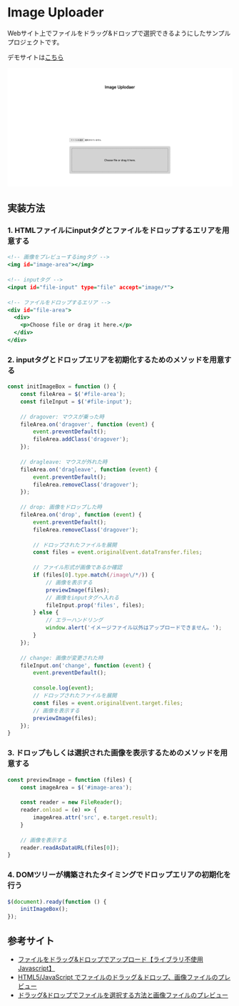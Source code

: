 # Image Uploader

Webサイト上でファイルをドラッグ&ドロップで選択できるようにしたサンプルプロジェクトです。

デモサイトは[こちら](https://image-uploader-sample.netlify.app/)

![screencapture.png](/img/screencapture.png)

## 実装方法

### 1. HTMLファイルにinputタグとファイルをドロップするエリアを用意する

```html:index.html
<!-- 画像をプレビューするimgタグ -->
<img id="image-area"></img>

<!-- inputタグ -->
<input id="file-input" type="file" accept="image/*">

<!-- ファイルをドロップするエリア -->
<div id="file-area">
  <div>
    <p>Choose file or drag it here.</p>
  </div>
</div>
```

### 2. inputタグとドロップエリアを初期化するためのメソッドを用意する

```JavaScript:main.js
const initImageBox = function () {
    const fileArea = $('#file-area');
    const fileInput = $('#file-input');

    // dragover: マウスが乗った時
    fileArea.on('dragover', function (event) {
        event.preventDefault();
        fileArea.addClass('dragover');
    });

    // dragleave: マウスが外れた時
    fileArea.on('dragleave', function (event) {
        event.preventDefault();
        fileArea.removeClass('dragover');
    });

    // drop: 画像をドロップした時
    fileArea.on('drop', function (event) {
        event.preventDefault();
        fileArea.removeClass('dragover');

        // ドロップされたファイルを展開
        const files = event.originalEvent.dataTransfer.files;

        // ファイル形式が画像であるか確認
        if (files[0].type.match(/image\/*/)) {
            // 画像を表示する
            previewImage(files);
            // 画像をinputタグへ入れる
            fileInput.prop('files', files);
        } else {
            // エラーハンドリング
            window.alert('イメージファイル以外はアップロードできません。');
        }
    });

    // change: 画像が変更された時
    fileInput.on('change', function (event) {
        event.preventDefault();

        console.log(event);
        // ドロップされたファイルを展開
        const files = event.originalEvent.target.files;
        // 画像を表示する
        previewImage(files);
    });
}
```

### 3. ドロップもしくは選択された画像を表示するためのメソッドを用意する

```JavaScript:main.js
const previewImage = function (files) {
    const imageArea = $('#image-area');

    const reader = new FileReader();
    reader.onload = (e) => {
        imageArea.attr('src', e.target.result);
    }

    // 画像を表示する
    reader.readAsDataURL(files[0]);
}
```

### 4. DOMツリーが構築されたタイミングでドロップエリアの初期化を行う

```JavaScript:main.js
$(document).ready(function () {
    initImageBox();
});
```


## 参考サイト

- [ファイルをドラッグ&ドロップでアップロード【ライブラリ不使用Javascript】](https://kuwk.jp/blog/dd/)
- [HTML5/JavaScript でファイルのドラッグ＆ドロップ、画像ファイルのプレビュー](https://r17n.page/2020/10/24/html-js-drag-and-drop-file/)
- [ドラッグ&ドロップでファイルを選択する方法と画像ファイルのプレビュー](https://pointsandlines.jp/front-end/javascript/drag-and-drop-select)
